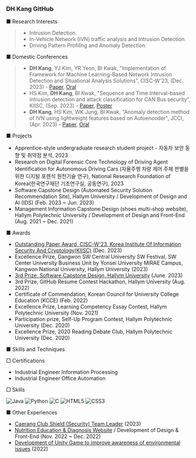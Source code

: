 ### DH Kang GitHub
 
■ Research Interests<br> 
> - Intrusion Detection. <br>
> - In-Vehicle Network (IVN) traffic analysis and Intrusion Detection.<br>
> - Driving Pattern Profiling and Anomaly Detection.<br> 

■ Domestic Conferences <br>
> - **DH Kang**, YJ Kim, YR Yeon, BI Kwak, "Implementation of Framework for Machine Learning-Based Network Intrusion Detection and Situational Analysis Solutions", CISC-W'23, (Dec. 2023) - [Paper](https://github.com/heeyapro/heeyapro/blob/main/File/%5B2023.12.02_Paper%5D%20Implementation%20of%20Framework%20for%20Machine%20Learning-Based%20Network%20Intrusion%20Detection%20and%20Situational%20Analysis%20Solutions.pdf), [Oral](https://github.com/heeyapro/heeyapro/blob/main/File/%5B2023.12.02_Presentation%5D%20Implementation%20of%20Framework%20for%20Machine%20Learning-Based%20Network%20Intrusion%20Detection%20and%20Situational%20Analysis%20Solutions.pdf)<br>
> - HS Kim, **DH Kang**, BI Kwak, "Sequence and Time Interval-based intrusion detection and attack classification for CAN Bus security", KIISC, (Sep. 2023) - [Paper](https://github.com/heeyapro/heeyapro/blob/main/File/%5B2023.09.08_Paper%5D%20Sequence%20and%20Time%20Interval-based%20intrusion%20detection%20and%20attack%20classification%20for%20CAN%20Bus%20security.pdf), [Poster](https://github.com/heeyapro/heeyapro/blob/main/File/%5B2023.09.08_Poster%5D%20Sequence%20and%20Time%20Interval-based%20intrusion%20detection%20and%20attack%20classification%20for%20CAN%20Bus%20security.pdf)<br>
> - **DH Kang**, HS Kim, WK Jung, BI Kwak, "Anomaly detection method of IVN using lightweight features based on Autoencoder", JCCI, (Apr. 2023) - [Paper](https://github.com/heeyapro/heeyapro/blob/main/File/%5B2023.04.28_Paper%5D%20Anomaly%20detection%20method%20of%20IVN%20using%20lightweight%20features%20based%20on%20Autoencoder.pdf), [Oral](https://github.com/heeyapro/heeyapro/blob/main/File/%5B2023.04.28_Presentation%5D%20Anomaly%20detection%20method%20of%20IVN%20using%20lightweight%20features%20based%20on%20Autoencoder.pdf)<br>

■ Projects <br>
- Apprentice-style undergraduate research student project - 자동차 보안 동향 및 취약점 분석, 2023  <br>
- Research on Digital Forensic Core Technology of Driving Agent Identification for Autonomous Driving Cars (자율주행 차량 제어 주체 판별을 위한 디지털 포렌식 원천기술 연구), National Research Foundation of Korea(한국연구재단 기초연구실, 공동연구), 2023  <br>
- Software Capstone Design (Automated Security Solution Recommendation Site), Hallym University / Development of Design and AI (IDS) (Feb. 2023 ~ Jun. 2023)  <br>
- Management Information Capstone Design (shoes multi-shop website), Hallym Polytechnic University / Development of Design and Front-End (Aug. 2021 ~ Dec. 2021) <br>

■ Awards <br>
- [Outstanding Paper Award, CISC-W'23, Korea Institute Of Information Security And Cryptology(KIISC)](https://github.com/heeyapro/heeyapro/blob/main/File/%5B2023.12.02_%EC%A0%95%EB%B3%B4%EB%B3%B4%ED%98%B8%ED%95%99%ED%9A%8C%20%EC%9A%B0%EC%88%98%EB%85%BC%EB%AC%B8%EC%83%81%5D%20Implementation%20of%20Framework%20for%20Machine%20Learning-Based%20Network%20Intrusion%20Detection%20and%20Situational%20Analysis%20Solutions.pdf) (Dec. 2023) <br>
- Excellence Prize, Gangwon SW Central University SW Festival, SW Center University Business Unit by Yonsei University MIRAE Campus, Kangwon National University, Hallym University (2023) <br>
- [3rd Prize, Software Capstone Design, Hallym University](https://github.com/yinneu/signature) (June. 2023) <br>
- 3rd Prize, GitHub Resume Contest Hackathon, Hallym University (Aug. 2022) <br>
- Certificate of Commendation, Korean Council for University College Education (KCCE) (Feb. 2022) <br> 
- Excellence Prize, Learning Competency Essay Contest, Hallym Polytechnic University (Nov. 2021) <br>
- Participation prize, Self-Up Program Contest, Hallym Polytechnic University (Dec. 2020) <br>
- Excellence Prize, 2020 Reading Debate Club, Hallym Polytechnic University (Dec. 2020) <br> 

■ Skills and Techniques  <br>

□ Certifications<br>
- Industrial Engineer Information Processing<br>
- Industrial Engineer Office Automation<br>

□ Skills<br>

![Java](https://img.shields.io/badge/Java-007396.svg?&style=for-the-badge&logo=Java&logoColor=white)
![Python](https://img.shields.io/badge/Python-3776AB.svg?&style=for-the-badge&logo=Python&logoColor=white)
![C](https://img.shields.io/badge/C-A8B9CC?style=for-the-badge&logo=C&logoColor=white)
![HTML5](https://img.shields.io/badge/HTML5-E34F26.svg?&style=for-the-badge&logo=HTML5&logoColor=white)
![CSS3](https://img.shields.io/badge/CSS3-1572B6.svg?&style=for-the-badge&logo=CSS3&logoColor=white)

■ Other Experiences  <br>
- [Caerang Club Shield (Security) Team Leader](https://github.com/heeyapro/Caerang-Team-SHIELD) (2023)
- [Nutrition Education & Diagnosis Website](https://github.com/heeyapro/Nutrition-Education-Diagnosis) / Development of Design & Front-End (Nov. 2022 ~ Dec. 2022) <br>
- [Development of Unity Game to improve awareness of environmental issues](https://github.com/heeyapro/Mission) (2022)
